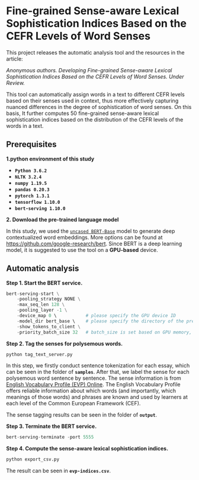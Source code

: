 # Fine-grained Sense-aware Lexical Sophistication Indices Based on the CEFR Levels of Word Senses

This project releases the automatic analysis tool and the resources in the article:

<em>Anonymous authors. Developing Fine-grained Sense-aware Lexical Sophistication Indices Based on the CEFR Levels of Word Senses. Under Review.</em>

This tool can automatically assign words in a text to different CEFR levels based on their senses used in context, thus more effectively capturing nuanced differences in the degree of sophistication of word senses. On this basis, It further computes 50 fine-grained sense-aware lexical sophistication indices based on the distribution of the CEFR levels of the words in a text.

## Prerequisites
**1.python environment of this study**
*   **`Python 3.6.2`**
*   **`NLTK 3.2.4`**
*   **`numpy 1.19.5`**
*   **`pandas 0.20.3`**
*   **`pytorch 1.3.1`**
*   **`tensorflow 1.10.0`**
*   **`bert-serving 1.10.0`**

**2. Download the pre-trained language model**

In this study, we used the [`uncased BERT-Base`](https://storage.googleapis.com/bert_models/2018_10_18/uncased_L-12_H-768_A-12.zip) model to generate deep contextualized word embeddings. More options can be found at https://github.com/google-research/bert.
Since BERT is a deep learning model, it is suggested to use the tool on a **GPU-based** device.

## Automatic analysis 

**Step 1. Start the BERT service.**

```python
bert-serving-start \
    -pooling_strategy NONE \
    -max_seq_len 128 \
    -pooling_layer -1 \
    -device_map 0 \           # please specify the GPU device ID
    -model_dir bert_base \    # please specify the directory of the pre-trained BERT model
    -show_tokens_to_client \
    -priority_batch_size 32   # batch_size is set based on GPU memory, in this study the Nvidia 1080TI (11G memory) is used.
```

**Step 2. Tag the senses for polysemous words.**

```python
python tag_text_server.py
```
In this step, we firstly conduct sentence tokenization for each essay, which can be seen in the folder of **`samples`**. After that, we label the sense for each polysemous word sentence by sentence. The sense information is from [English Vocabulary Profile (EVP) Online](https://englishprofile.org/). The English Vocabulary Profile offers reliable information about which words (and importantly, which meanings of those words) and phrases are known and used by learners at each level of the Common European Framework (CEF).



The sense tagging results can be seen in the folder of **`output`**.

**Step 3. Terminate the BERT service.**

```python
bert-serving-terminate -port 5555
```

**Step 4. Compute the sense-aware lexical sophistication indices.**

```python
python export_csv.py
```
The result can be seen in **`evp-indices.csv`**.
